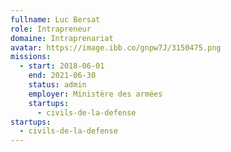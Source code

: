 ```yaml
---
fullname: Luc Bersat
role: Intrapreneur
domaine: Intraprenariat
avatar: https://image.ibb.co/gnpw7J/3150475.png
missions:
  - start: 2018-06-01
    end: 2021-06-30
    status: admin
    employer: Ministère des armées
    startups:
      - civils-de-la-defense
startups:
  - civils-de-la-defense
---
```

